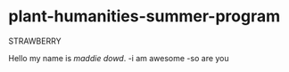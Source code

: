 # plant-humanities-summer-program
STRAWBERRY

Hello my name is *maddie dowd*. 
-i am awesome
-so are you
